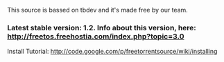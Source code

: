 This source is bassed on tbdev and it's made free by our team.
### Latest stable version: 1.2. Info about this version, here: http://freetos.freehostia.com/index.php?topic=3.0 ###
Install Tutorial: http://code.google.com/p/freetorrentsource/wiki/installing